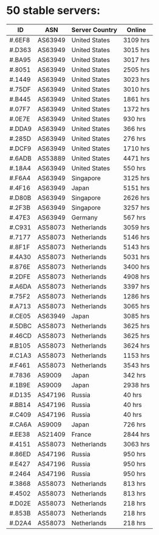 # 50 stable servers:

| ID | ASN | Server Country | Online |
| ------ | ------ | ------ | ------ |
| #.6EF8 | AS63949 | United States | 3109 hrs |
| #.D363 | AS63949 | United States | 3015 hrs |
| #.BA95 | AS63949 | United States | 3017 hrs |
| #.8051 | AS63949 | United States | 2505 hrs |
| #.1449 | AS63949 | United States | 3023 hrs |
| #.75DF | AS63949 | United States | 3010 hrs |
| #.B445 | AS63949 | United States | 1861 hrs |
| #.07F7 | AS63949 | United States | 1372 hrs |
| #.0E7E | AS63949 | United States | 930 hrs |
| #.DDA9 | AS63949 | United States | 366 hrs |
| #.285D | AS63949 | United States | 276 hrs |
| #.DCF9 | AS63949 | United States | 1710 hrs |
| #.6ADB | AS53889 | United States | 4471 hrs |
| #.18A4 | AS63949 | United States | 550 hrs |
| #.F6A4 | AS63949 | Singapore | 3125 hrs |
| #.4F16 | AS63949 | Japan | 5151 hrs |
| #.D80B | AS63949 | Singapore | 2626 hrs |
| #.2F3B | AS63949 | Singapore | 3257 hrs |
| #.47E3 | AS63949 | Germany | 567 hrs |
| #.C931 | AS58073 | Netherlands | 3059 hrs |
| #.7177 | AS58073 | Netherlands | 5146 hrs |
| #.8F1F | AS58073 | Netherlands | 5143 hrs |
| #.4A30 | AS58073 | Netherlands | 5031 hrs |
| #.876E | AS58073 | Netherlands | 3400 hrs |
| #.2DFE | AS58073 | Netherlands | 4908 hrs |
| #.A6DA | AS58073 | Netherlands | 3397 hrs |
| #.75F2 | AS58073 | Netherlands | 1286 hrs |
| #.A713 | AS58073 | Netherlands | 3065 hrs |
| #.CE05 | AS63949 | Japan | 3085 hrs |
| #.5DBC | AS58073 | Netherlands | 3625 hrs |
| #.46CD | AS58073 | Netherlands | 3625 hrs |
| #.B105 | AS58073 | Netherlands | 3624 hrs |
| #.C1A3 | AS58073 | Netherlands | 1153 hrs |
| #.F461 | AS58073 | Netherlands | 3543 hrs |
| #.7836 | AS9009 | Japan | 342 hrs |
| #.1B9E | AS9009 | Japan | 2938 hrs |
| #.D135 | AS47196 | Russia | 40 hrs |
| #.BB14 | AS47196 | Russia | 40 hrs |
| #.C409 | AS47196 | Russia | 40 hrs |
| #.CA6A | AS9009 | Japan | 726 hrs |
| #.EE38 | AS21409 | France | 2844 hrs |
| #.4151 | AS58073 | Netherlands | 3063 hrs |
| #.86ED | AS47196 | Russia | 950 hrs |
| #.E427 | AS47196 | Russia | 950 hrs |
| #.2464 | AS47196 | Russia | 950 hrs |
| #.3868 | AS58073 | Netherlands | 813 hrs |
| #.4502 | AS58073 | Netherlands | 813 hrs |
| #.D02E | AS58073 | Netherlands | 218 hrs |
| #.853B | AS58073 | Netherlands | 218 hrs |
| #.D2A4 | AS58073 | Netherlands | 218 hrs |

